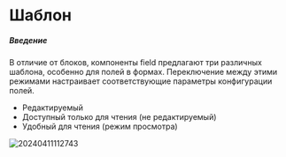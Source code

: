 # Шаблон

##### Введение

В отличие от блоков, компоненты field предлагают три различных шаблона, особенно для полей в формах. Переключение между этими режимами настраивает соответствующие параметры конфигурации полей.

- Редактируемый
- Доступный только для чтения (не редактируемый)
- Удобный для чтения (режим просмотра)

![20240411112743](https://static-docs.nocobase.com/20240411112743.png)
